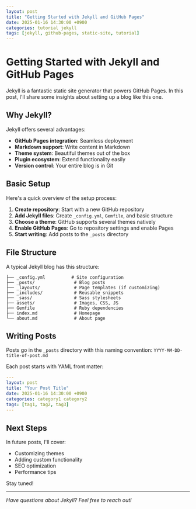 ```yaml
---
layout: post
title: "Getting Started with Jekyll and GitHub Pages"
date: 2025-01-16 14:30:00 +0900
categories: tutorial jekyll
tags: [jekyll, github-pages, static-site, tutorial]
---
```


# Getting Started with Jekyll and GitHub Pages

Jekyll is a fantastic static site generator that powers GitHub Pages. In this post, I'll share some insights about setting up a blog like this one.

## Why Jekyll?

Jekyll offers several advantages:

- **GitHub Pages integration**: Seamless deployment
- **Markdown support**: Write content in Markdown
- **Theme system**: Beautiful themes out of the box
- **Plugin ecosystem**: Extend functionality easily
- **Version control**: Your entire blog is in Git

## Basic Setup

Here's a quick overview of the setup process:

1. **Create repository**: Start with a new GitHub repository
2. **Add Jekyll files**: Create `_config.yml`, `Gemfile`, and basic structure
3. **Choose a theme**: GitHub supports several themes natively
4. **Enable GitHub Pages**: Go to repository settings and enable Pages
5. **Start writing**: Add posts to the `_posts` directory

## File Structure

A typical Jekyll blog has this structure:

```
├── _config.yml          # Site configuration
├── _posts/               # Blog posts
├── _layouts/             # Page templates (if customizing)
├── _includes/            # Reusable snippets
├── _sass/                # Sass stylesheets
├── assets/               # Images, CSS, JS
├── Gemfile               # Ruby dependencies
├── index.md              # Homepage
└── about.md              # About page
```

## Writing Posts

Posts go in the `_posts` directory with this naming convention:
`YYYY-MM-DD-title-of-post.md`

Each post starts with YAML front matter:

```yaml
---
layout: post
title: "Your Post Title"
date: 2025-01-16 14:30:00 +0900
categories: category1 category2
tags: [tag1, tag2, tag3]
---
```

## Next Steps

In future posts, I'll cover:
- Customizing themes
- Adding custom functionality
- SEO optimization
- Performance tips

Stay tuned!

---

*Have questions about Jekyll? Feel free to reach out!*